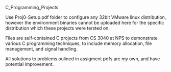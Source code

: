 ﻿C_Programming_Projects

Use Proj0-Setup.pdf folder to configure any 32bit VMware linux distribution, however the environment binaries cannot be uploaded here for the specific distribution which these projects were tersted on.

Files are self-contained C projects from CS 3040 at NPS to demonstrate various C programming techniques, to include memory allocation, file management, and signal handling.

All solutions to problems oulined in assigment pdfs are my own, and have potential improvement.
